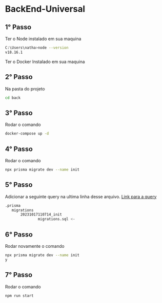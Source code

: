 # BackEnd-Universal

## 1° Passo

Ter o Node instalado em sua maquina
```sh
C:\Users\natha>node --version
v18.16.1
```

Ter o Docker Instalado em sua maquina

## 2° Passo
Na pasta do projeto
```sh
cd back
```

## 3° Passo
Rodar o comando
```sh
docker-compose up -d
```

## 4° Passo
Rodar o comando
```sh
npx prisma migrate dev --name init
```

## 5° Passo
Adicionar a seguinte query na ultima linha desse arquivo.
[Link para a query](aaa.txt)

```sh
.prisma
   migrations
       20231017110714_init
               migrations.sql <-
```

## 6° Passo
Rodar novamente o comando
```sh
npx prisma migrate dev --name init
y
```

## 7° Passo
Rodar o comando
```sh
npm run start
```
